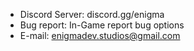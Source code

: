 - Discord Server: discord.gg/enigma
- Bug report: In-Game report bug options
- E-mail: enigmadev.studios@gmail.com 